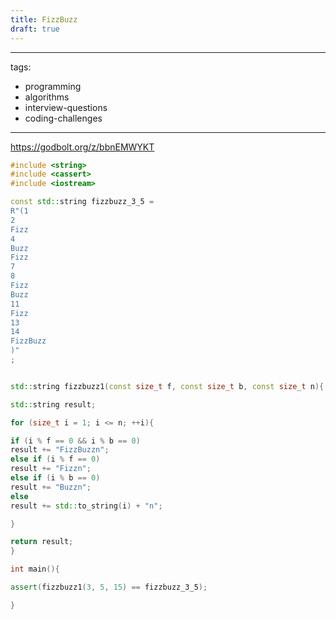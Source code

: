 ```yaml
---
title: FizzBuzz
draft: true
---
```


---
tags:
  - programming
  - algorithms
  - interview-questions
  - coding-challenges
---




https://godbolt.org/z/bbnEMWYKT


```cpp
#include <string>
#include <cassert>
#include <iostream>

const std::string fizzbuzz_3_5 =
R"(1
2
Fizz
4
Buzz
Fizz
7
8
Fizz
Buzz
11
Fizz
13
14
FizzBuzz
)"
;


std::string fizzbuzz1(const size_t f, const size_t b, const size_t n){

std::string result;

for (size_t i = 1; i <= n; ++i){

if (i % f == 0 && i % b == 0)
result += "FizzBuzzn";
else if (i % f == 0)
result += "Fizzn";
else if (i % b == 0)
result += "Buzzn";
else
result += std::to_string(i) + "n";

}

return result;
}

int main(){

assert(fizzbuzz1(3, 5, 15) == fizzbuzz_3_5);

}
```

